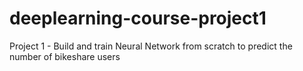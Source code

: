 # deeplearning-course-project1
Project 1 - Build and train Neural Network from scratch to predict the number of bikeshare users
